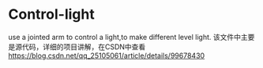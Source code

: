 # Control-light
use a jointed arm to control a light,to make different level light.
该文件中主要是源代码，详细的项目讲解，在CSDN中查看
https://blog.csdn.net/qq_25105061/article/details/99678430
